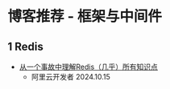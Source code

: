# 博客推荐 - 框架与中间件

## 1 Redis

+ [从一个事故中理解Redis（几乎）所有知识点](https://mp.weixin.qq.com/s/39Q5-vvIBmlmRVW8tzdjyA)
  + 阿里云开发者 2024.10.15